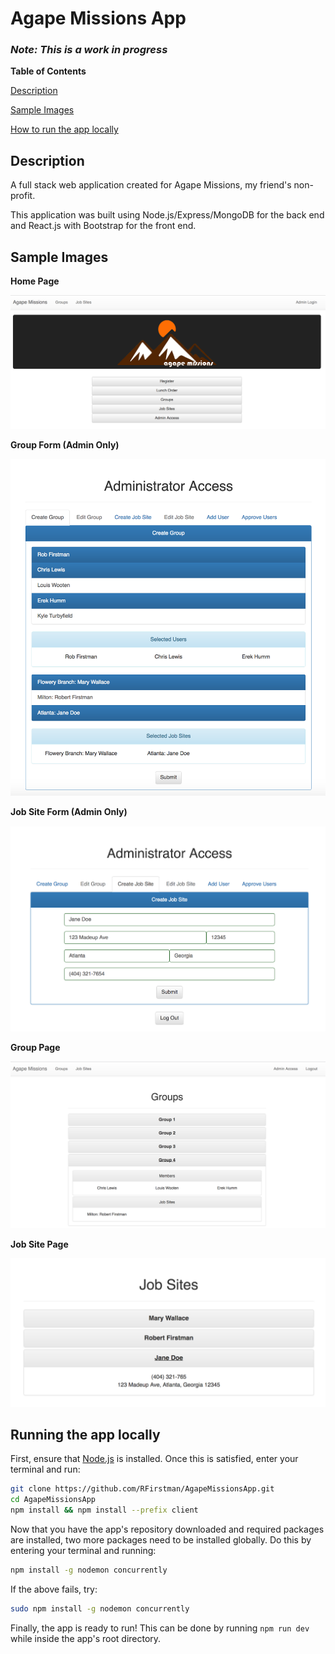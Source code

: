 # Agape Missions App

### _Note: This is a work in progress_

**Table of Contents**

[Description](#description)

[Sample Images](#sample-images)

[How to run the app locally](#running-the-app-locally)

## Description

A full stack web application created for Agape Missions, my friend's non-profit.

This application was built using Node.js/Express/MongoDB for the back end
and React.js with Bootstrap for the front end.

## Sample Images

**Home Page**

![Home Page](https://github.com/RFirstman/AgapeMissionsApp/raw/master/img/home.png "Home Page")

**Group Form (Admin Only)**

![Group Form](https://github.com/RFirstman/AgapeMissionsApp/raw/master/img/groupForm.png "Group Form")

**Job Site Form (Admin Only)**

![Job Site Form](https://github.com/RFirstman/AgapeMissionsApp/raw/master/img/jobSiteForm.png "Job Site Form")

**Group Page**

![Group Page](https://github.com/RFirstman/AgapeMissionsApp/raw/master/img/groupPage.png "Group Page")

**Job Site Page**

![Job Site Page](https://github.com/RFirstman/AgapeMissionsApp/raw/master/img/jobSitePage.png "Job Site Page")

## Running the app locally

First, ensure that [Node.js](https://nodejs.org/en/download/) is installed. 
Once this is satisfied, enter your terminal and run:

```bash
git clone https://github.com/RFirstman/AgapeMissionsApp.git
cd AgapeMissionsApp
npm install && npm install --prefix client
```

Now that you have the app's repository downloaded and required packages
are installed, two more packages need to be installed globally. Do this
by entering your terminal and running:

```bash
npm install -g nodemon concurrently
```

If the above fails, try: 

```bash
sudo npm install -g nodemon concurrently
```

Finally, the app is ready to run! This can be done by running `npm run dev`
while inside the app's root directory.